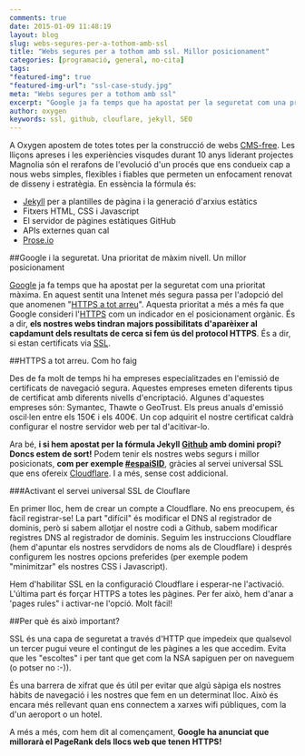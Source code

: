```yaml
---
comments: true
date: 2015-01-09 11:48:19
layout: blog
slug: webs-segures-per-a-tothom-amb-ssl
title: "Webs segures per a tothom amb ssl. Millor posicionament"
categories: [programació, general, no-cita]
tags:
"featured-img": true
"featured-img-url": "ssl-case-study.jpg"
meta: "Webs segures per a tothom amb ssl"
excerpt: "Google ja fa temps que ha apostat per la seguretat com una prioritat màxima. Per tant, els nostres webs tindran majors possibilitats d'aparèixer al capdamunt dels resultats de cerca si fa ús del protocol HTTPS."
author: oxygen
keywords: ssl, github, clouflare, jekyll, SEO
---
```


A Oxygen apostem de totes totes per la construcció de webs [CMS-free](/oxygen-un-web-cms-free). Les lliçons apreses i les experiències visqudes durant 10 anys liderant projectes Magnolia són el rerafons de l'evolució d'un procés que ens condueix cap a nous webs simples, flexibles i fiables que permeten un enfocament renovat de disseny i estratègia. En essència la fórmula és:

- [Jekyll](http://jekyllrb.com/ "Jekyll &bull; Simple, blog-aware, static sites") per a plantilles de pàgina i la generació d'arxius estàtics
- Fitxers HTML, CSS i Javascript
- El servidor de pàgines estàtiques GitHub
- APIs externes quan cal
- [Prose.io](http://prose.io/ "Prose &middot; A Content Editor for GitHub")

##Google i la seguretat. Una prioritat de màxim nivell. Un millor posicionament

[Google](http://googlewebmastercentral.blogspot.com.es/2014/08/https-as-ranking-signal.html "Official Google Webmaster Central Blog: HTTPS as a ranking signal") ja fa temps que ha apostat per la seguretat com una prioritat màxima. En aquest sentit una Intenet més segura passa per l'adopció del que anomenen "[HTTPS a tot arreu](https://www.youtube.com/watch?v=cBhZ6S0PFCY "Google I/O 2014 - HTTPS Everywhere - YouTube")". Aquesta prioritat a més a més fa que Google consideri l'[HTTPS](http://ca.wikipedia.org/wiki/HTTPS "HTTPS - Viquipèdia, l'enciclopèdia lliure") com un indicador en el posicionament orgànic. És a dir, **els nostres webs tindran majors possibilitats d'aparèixer al capdamunt dels resultats de cerca si fem ús del protocol HTTPS**. És a dir, si estan certificats via [SSL](http://en.wikipedia.org/wiki/Transport_Layer_Security "Transport Layer Security - Wikipedia, the free encyclopedia").

##HTTPS a tot arreu. Com ho faig

Des de fa molt de temps hi ha empreses especialitzades en l'emissió de certificats de navegació segura. Aquestes empreses emeten diferents tipus de certificat amb diferents nivells d'encriptació. Algunes d'aquestes empreses són: Symantec, Thawte o GeoTrust. Els preus anuals d'emissió oscil·len entre els 150€ i els 400€. Un cop adquirit el nostre certificat caldrà configurar el nostre servidor web per tal d'acitivar-lo.

Ara bé, **i si hem apostat per la fórmula Jekyll [Github](https://konklone.com/post/github-pages-now-supports-https-so-use-it) amb domini propi? Doncs estem de sort!** Podem tenir els nostres webs segurs i millor posicionats, **com per exemple [#espaiSID](https://www.espaisid.com/)**, gràcies al servei universal SSL que ens ofereix [Cloudflare](https://www.cloudflare.com/index.html). I a més, sense cost addicional.

###Activant el servei universal SSL de Clouflare

En primer lloc, hem de crear un compte a Cloudflare. No ens preocupem, és fàcil registrar-se! La part "difícil" és modificar el DNS al registrador de dominis, però si sabem allotjar el nostre codi a Github, sabem modificar registres DNS al registrador de dominis. Seguim les instruccions Cloudflare (hem d'apuntar els nostres servdidors de noms als de Cloudflare) i després configurem les nostres opcions preferides (per exemple podem "minimitzar" els nostres CSS i Javascript).

Hem d'habilitar SSL en la configuració Cloudflare i esperar-ne l'activació. L'última part és forçar HTTPS a totes les pàgines. Per fer això, hem d'anar a 'pages rules" i activar-ne l'opció. Molt fàcil!

##Per què és això important?

SSL és una capa de seguretat a través d'HTTP que impedeix que qualsevol un tercer pugui veure el contingut de les pàgines a les que accedim. Evita que les "escoltes" i per tant que get com la NSA sapiguen per on naveguem (o potser no :-)).

És una barrera de xifrat que és útil per evitar que algú sàpiga els nostres hàbits de navegació i les nostres que fem en un determinat lloc. Això és encara més rellevant quan ens connectem a xarxes wifi públiques, com la d'un aeroport o un hotel. 

A més a més, com hem dit al començament, **Google ha anunciat que millorarà el PageRank dels llocs web que tenen HTTPS!**



